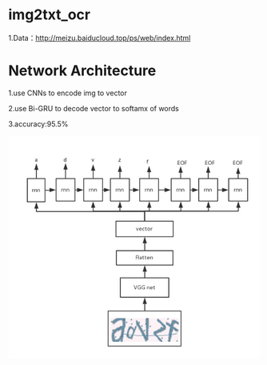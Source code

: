 # img2txt_ocr
1.Data：http://meizu.baiducloud.top/ps/web/index.html <p>

# Network Architecture
1.use CNNs to encode img to vector<p>
2.use Bi-GRU to decode vector to softamx of words <p>
3.accuracy:95.5% <p>
![image](https://github.com/KirtoXX/img2txt_ocr/blob/master/59478a4da1b1b.jpg)

